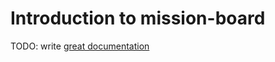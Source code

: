 # Introduction to mission-board

TODO: write [great documentation](http://jacobian.org/writing/what-to-write/)
